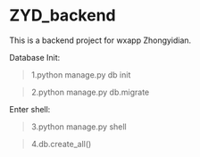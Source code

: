 # ZYD_backend
This is a backend project for wxapp Zhongyidian.

Database Init:

> 1.python manage.py db init

> 2.python manage.py db.migrate

Enter shell:

> 3.python manage.py shell

> 4.db.create_all()